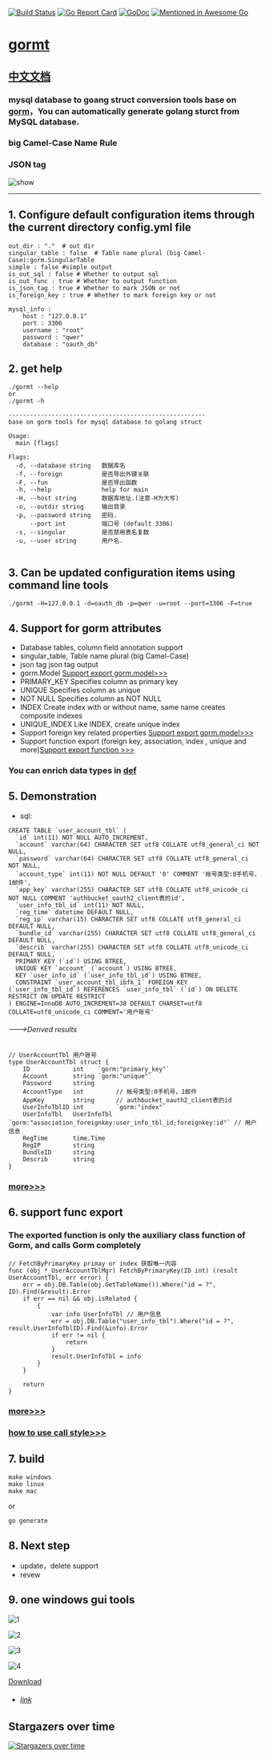 [![Build Status](https://travis-ci.org/xxjwxc/gormt.svg?branch=master)](https://travis-ci.org/xxjwxc/gormt)
[![Go Report Card](https://goreportcard.com/badge/github.com/xxjwxc/gormt)](https://goreportcard.com/report/github.com/xxjwxc/gormt)
[![GoDoc](https://godoc.org/github.com/xxjwxc/gormt?status.svg)](https://godoc.org/github.com/xxjwxc/gormt)
[![Mentioned in Awesome Go](https://awesome.re/mentioned-badge.svg)](https://github.com/avelino/awesome-go) 
 
# [gormt](https://github.com/xxjwxc/gormt)

## [中文文档](README_zh_cn.md)

###  mysql database to goang struct conversion tools base on [gorm](https://github.com/jinzhu/gorm)，You can automatically generate golang sturct from MySQL database.

### big Camel-Case Name Rule
### JSON tag 

![show](/image/gormt/out.gif)

--------

## 1. Configure default configuration items through the current directory config.yml file
```
out_dir : "."  # out dir
singular_table : false  # Table name plural (big Camel-Case):gorm.SingularTable
simple : false #simple output
is_out_sql : false # Whether to output sql
is_out_func : true # Whether to output function
is_json_tag : true # Whether to mark JSON or not
is_foreign_key : true # Whether to mark foreign key or not

mysql_info :
    host : "127.0.0.1"
    port : 3306
    username : "root"
    password : "qwer"
    database : "oauth_db"

```
## 2. get help
```
./gormt --help
or
./gormt -h

-------------------------------------------------------
base on gorm tools for mysql database to golang struct

Usage:
  main [flags]

Flags:
  -d, --database string   数据库名
  -f, --foreign           是否导出外键关联
  -F, --fun               是否导出函数
  -h, --help              help for main
  -H, --host string       数据库地址.(注意-H为大写)
  -o, --outdir string     输出目录
  -p, --password string   密码.
      --port int          端口号 (default 3306)
  -s, --singular          是否禁用表名复数
  -u, --user string       用户名.
  
```
## 3. Can be updated configuration items using command line tools
```
./gormt -H=127.0.0.1 -d=oauth_db -p=qwer -u=root --port=3306 -F=true
```

## 4. Support for gorm attributes
   
- Database tables, column field annotation support
- singular_table, Table name plural (big Camel-Case)
- json tag json tag output
- gorm.Model [Support export gorm.model>>>](doc/export.md)
- PRIMARY_KEY	Specifies column as primary key
- UNIQUE	Specifies column as unique
- NOT NULL	Specifies column as NOT NULL
- INDEX	Create index with or without name, same name creates composite indexes
- UNIQUE_INDEX	Like INDEX, create unique index
- Support foreign key related properties [Support export gorm.model>>>](doc/export.md)
- Support function export (foreign key, association, index , unique and more)[Support export function >>>](https://github.com/xxjwxc/gormt/blob/master/data/view/genfunc/genfunc_test.go)

### You can enrich data types in [def](data/view/cnf/def.go) 

## 5. Demonstration

- sql:
```
CREATE TABLE `user_account_tbl` (
  `id` int(11) NOT NULL AUTO_INCREMENT,
  `account` varchar(64) CHARACTER SET utf8 COLLATE utf8_general_ci NOT NULL,
  `password` varchar(64) CHARACTER SET utf8 COLLATE utf8_general_ci NOT NULL,
  `account_type` int(11) NOT NULL DEFAULT '0' COMMENT '帐号类型:0手机号，1邮件',
  `app_key` varchar(255) CHARACTER SET utf8 COLLATE utf8_unicode_ci NOT NULL COMMENT 'authbucket_oauth2_client表的id',
  `user_info_tbl_id` int(11) NOT NULL,
  `reg_time` datetime DEFAULT NULL,
  `reg_ip` varchar(15) CHARACTER SET utf8 COLLATE utf8_general_ci DEFAULT NULL,
  `bundle_id` varchar(255) CHARACTER SET utf8 COLLATE utf8_general_ci DEFAULT NULL,
  `describ` varchar(255) CHARACTER SET utf8 COLLATE utf8_unicode_ci DEFAULT NULL,
  PRIMARY KEY (`id`) USING BTREE,
  UNIQUE KEY `account` (`account`) USING BTREE,
  KEY `user_info_id` (`user_info_tbl_id`) USING BTREE,
  CONSTRAINT `user_account_tbl_ibfk_1` FOREIGN KEY (`user_info_tbl_id`) REFERENCES `user_info_tbl` (`id`) ON DELETE RESTRICT ON UPDATE RESTRICT
) ENGINE=InnoDB AUTO_INCREMENT=38 DEFAULT CHARSET=utf8 COLLATE=utf8_unicode_ci COMMENT='用户账号'
```

###### --->Derived results

```
// UserAccountTbl 用户账号
type UserAccountTbl struct {
	ID            int    `gorm:"primary_key"`
	Account       string `gorm:"unique"`
	Password      string
	AccountType   int         // 帐号类型:0手机号，1邮件
	AppKey        string      // authbucket_oauth2_client表的id
	UserInfoTblID int         `gorm:"index"`
	UserInfoTbl   UserInfoTbl `gorm:"association_foreignkey:user_info_tbl_id;foreignkey:id"` // 用户信息
	RegTime       time.Time
	RegIP         string
	BundleID      string
	Describ       string
}
```

### [more>>>](doc/export.md)

## 6. support func export
### The exported function is only the auxiliary class function of Gorm, and calls Gorm completely
```
// FetchByPrimaryKey primay or index 获取唯一内容
func (obj *_UserAccountTblMgr) FetchByPrimaryKey(ID int) (result UserAccountTbl, err error) {
	err = obj.DB.Table(obj.GetTableName()).Where("id = ?", ID).Find(&result).Error
	if err == nil && obj.isRelated {
		{
			var info UserInfoTbl // 用户信息
			err = obj.DB.Table("user_info_tbl").Where("id = ?", result.UserInfoTblID).Find(&info).Error
			if err != nil {
				return
			}
			result.UserInfoTbl = info
		}
	}

	return
}

```

### [more>>>](https://github.com/xxjwxc/gormt/tree/master/doc/func.md)
### [how to use call style>>>](https://github.com/xxjwxc/gormt/blob/master/data/view/genfunc/genfunc_test.go)

## 7. build
```
make windows
make linux
make mac
```
or

```
go generate
```

## 8. Next step 
- update，delete support
- revew

## 9. one windows gui tools

![1](/image/gormt/1.png)

![2](/image/gormt/2.jpg)

![3](/image/gormt/3.jpg)

![4](/image/gormt/4.jpg)

[Download](https://github.com/xxjwxc/gormt/releases/download/v1.1.0/v1.0.zip)



- ###### [link](https://xxjwxc.github.io/post/gormtools/)

## Stargazers over time

[![Stargazers over time](https://starchart.cc/xxjwxc/gormt.svg)](https://starchart.cc/xxjwxc/gormt)
